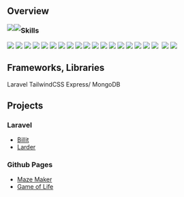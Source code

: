## Overview

<div style='display:block;width:100%;'>
    <img align="left" style='margin:0;padding:0;' src="https://github-readme-stats.vercel.app/api?username=crhisgbibon&hide=stars,prs,issues,contribs&count_private=true&show_icons=true&theme=dark" />
    <img align="left" style='margin:0;padding:0;' src="https://github-readme-stats.vercel.app/api/top-langs/?username=crhisgbibon&theme=dark&langs_count=10&count_private=true" />
</div>

### Skills

<img src='https://img.shields.io/badge/HTML-239120?style=for-the-badge&logo=html5&logoColor=white'>
<img src='https://img.shields.io/badge/CSS-239120?&style=for-the-badge&logo=css3&logoColor=white'>

<img src='https://img.shields.io/badge/JavaScript-323330?style=for-the-badge&logo=javascript&logoColor=F7DF1E'>
<img src='https://img.shields.io/badge/Node.js-43853D?style=for-the-badge&logo=node.js&logoColor=white'>
<img src='https://img.shields.io/badge/PHP-777BB4?style=for-the-badge&logo=php&logoColor=white'>
<img src='https://img.shields.io/badge/Express.js-404D59?style=for-the-badge'>
<img src='https://img.shields.io/badge/Tailwind_CSS-38B2AC?style=for-the-badge&logo=tailwind-css&logoColor=white'>
<img src='https://img.shields.io/badge/jQuery-0769AD?style=for-the-badge&logo=jquery&logoColor=white'>
<img src='https://img.shields.io/badge/Laravel-FF2D20?style=for-the-badge&logo=laravel&logoColor=white'>
<img src='https://img.shields.io/badge/MySQL-00000F?style=for-the-badge&logo=mysql&logoColor=white'>
<img src='https://img.shields.io/badge/MongoDB-4EA94B?style=for-the-badge&logo=mongodb&logoColor=white'>
<img src='https://img.shields.io/badge/SQLite-07405E?style=for-the-badge&logo=sqlite&logoColor=white'>
<img src='https://img.shields.io/badge/Unity-100000?style=for-the-badge&logo=unity&logoColor=white'>
<img src='https://img.shields.io/badge/gimp-5C5543?style=for-the-badge&logo=gimp&logoColor=white'>
<img src='https://img.shields.io/badge/blender-%23F5792A.svg?style=for-the-badge&logo=blender&logoColor=white'>
<img src='https://img.shields.io/badge/Krita-203759?style=for-the-badge&logo=krita&logoColor=EEF37B'>
<img src='https://img.shields.io/badge/Visual_Studio-5C2D91?style=for-the-badge&logo=visual%20studio&logoColor=white'>
<img src='https://img.shields.io/badge/Visual_Studio_Code-0078D4?style=for-the-badge&logo=visual%20studio%20code&logoColor=white'>
<img src=''>


<img src='https://img.shields.io/badge/C%23-239120?style=for-the-badge&logo=c-sharp&logoColor=white'>

<img src='https://img.shields.io/badge/Linux-FCC624?style=for-the-badge&logo=linux&logoColor=black'>

## Frameworks, Libraries

Laravel
TailwindCSS
Express/
MongoDB

## Projects

### Laravel

<ul>
  <li><a href='https://chronocol.xyz/login' target="_blank">Billit</a></li>
  <li><a href='https://larda.xyz/login' target="_blank">Larder</a></li>
</ul>

### Github Pages

<ul>
  <li><a href='https://crhisgbibon.github.io/mazemaker/' target="_blank">Maze Maker</a></li>
  <li><a href='https://crhisgbibon.github.io/gameoflife/' target="_blank">Game of Life</a></li>
</ul>
